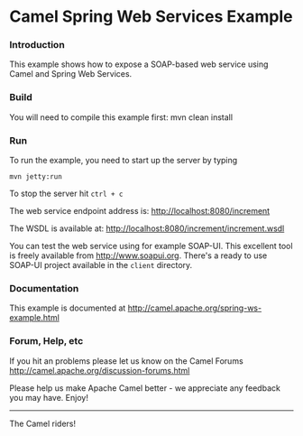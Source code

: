 # Camel Spring Web Services Example

### Introduction
This example shows how to expose a SOAP-based web service using Camel and Spring Web Services.

### Build
You will need to compile this example first:
  mvn clean install

### Run
To run the example, you need to start up the server by typing

	mvn jetty:run

To stop the server hit `ctrl + c`


The web service endpoint address is:
  <http://localhost:8080/increment>
 
The WSDL is available at:
  <http://localhost:8080/increment/increment.wsdl>


You can test the web service using for example SOAP-UI. This excellent tool is freely available from http://www.soapui.org. 
There's a ready to use SOAP-UI project available in the `client` directory. 

### Documentation
This example is documented at <http://camel.apache.org/spring-ws-example.html>

### Forum, Help, etc 

If you hit an problems please let us know on the Camel Forums <http://camel.apache.org/discussion-forums.html>

Please help us make Apache Camel better - we appreciate any feedback you may
have.  Enjoy!


------------------------
The Camel riders!

